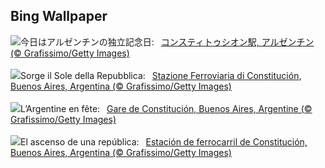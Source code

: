 ## Bing Wallpaper
![](https://www.bing.com/th?id=OHR.ConstitucionStation_JA-JP9081110784_UHD.jpg&w=1000)今日はアルゼンチンの独立記念日:&nbsp;&ensp;[コンスティトゥシオン駅, アルゼンチン (© Grafissimo/Getty Images)](https://www.bing.com/th?id=OHR.ConstitucionStation_JA-JP9081110784_UHD.jpg)
<br><br/>
![](https://www.bing.com/th?id=OHR.ConstitucionStation_IT-IT2913035611_UHD.jpg&w=1000)Sorge il Sole della Repubblica:&nbsp;&ensp;[Stazione Ferroviaria di Constitución, Buenos Aires, Argentina (© Grafissimo/Getty Images)](https://www.bing.com/th?id=OHR.ConstitucionStation_IT-IT2913035611_UHD.jpg)
<br><br/>
![](https://www.bing.com/th?id=OHR.ConstitucionStation_FR-FR8220857516_UHD.jpg&w=1000)L’Argentine en fête:&nbsp;&ensp;[Gare de Constitución, Buenos Aires, Argentine (© Grafissimo/Getty Images)](https://www.bing.com/th?id=OHR.ConstitucionStation_FR-FR8220857516_UHD.jpg)
<br><br/>
![](https://www.bing.com/th?id=OHR.ConstitucionStation_ES-ES3087797004_UHD.jpg&w=1000)El ascenso de una república:&nbsp;&ensp;[Estación de ferrocarril de Constitución, Buenos Aires, Argentina (© Grafissimo/Getty Images)](https://www.bing.com/th?id=OHR.ConstitucionStation_ES-ES3087797004_UHD.jpg)
<br><br/>
